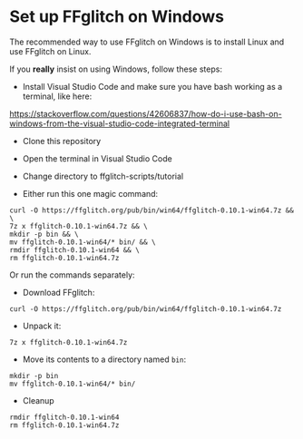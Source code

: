 Set up FFglitch on Windows
==========================

The recommended way to use FFglitch on Windows is to install Linux and
use FFglitch on Linux.

If you **really** insist on using Windows, follow these steps:

- Install Visual Studio Code and make sure you have bash working as a
terminal, like here:

https://stackoverflow.com/questions/42606837/how-do-i-use-bash-on-windows-from-the-visual-studio-code-integrated-terminal

- Clone this repository
- Open the terminal in Visual Studio Code
- Change directory to ffglitch-scripts/tutorial

- Either run this one magic command:
```
curl -O https://ffglitch.org/pub/bin/win64/ffglitch-0.10.1-win64.7z && \
7z x ffglitch-0.10.1-win64.7z && \
mkdir -p bin && \
mv ffglitch-0.10.1-win64/* bin/ && \
rmdir ffglitch-0.10.1-win64 && \
rm ffglitch-0.10.1-win64.7z
```

Or run the commands separately:
- Download FFglitch:
```
curl -O https://ffglitch.org/pub/bin/win64/ffglitch-0.10.1-win64.7z
```
- Unpack it:
```
7z x ffglitch-0.10.1-win64.7z
```
- Move its contents to a directory named `bin`:
```
mkdir -p bin
mv ffglitch-0.10.1-win64/* bin/
```
- Cleanup
```
rmdir ffglitch-0.10.1-win64
rm ffglitch-0.10.1-win64.7z
```

